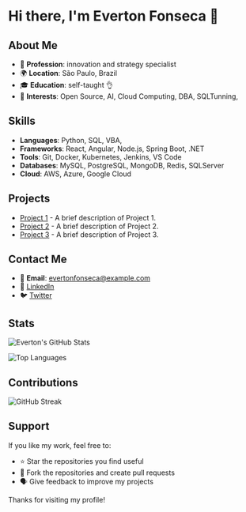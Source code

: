 # Hi there, I'm Everton Fonseca 👋

## About Me

- 💼 **Profession**: innovation and strategy specialist
- 🌍 **Location**: São Paulo, Brazil
- 🎓 **Education**: self-taught 👌
- 🚀 **Interests**: Open Source, AI, Cloud Computing, DBA, SQLTunning, 

## Skills

- **Languages**: Python, SQL, VBA,
- **Frameworks**: React, Angular, Node.js, Spring Boot, .NET
- **Tools**: Git, Docker, Kubernetes, Jenkins, VS Code
- **Databases**: MySQL, PostgreSQL, MongoDB, Redis, SQLServer
- **Cloud**: AWS, Azure, Google Cloud

## Projects

- [Project 1](https://github.com/EvertonFonsecaSIM/project1) - A brief description of Project 1.
- [Project 2](https://github.com/EvertonFonsecaSIM/project2) - A brief description of Project 2.
- [Project 3](https://github.com/EvertonFonsecaSIM/project3) - A brief description of Project 3.

## Contact Me

- 📧 **Email**: evertonfonseca@example.com
- 💼 [LinkedIn](https://www.linkedin.com/in/evertonfonseca)
- 🐦 [Twitter](https://twitter.com/evertonfonseca)

## Stats

![Everton's GitHub Stats](https://github-readme-stats.vercel.app/api?username=EvertonFonsecaSIM&show_icons=true&theme=radical)

![Top Languages](https://github-readme-stats.vercel.app/api/top-langs/?username=EvertonFonsecaSIM&layout=compact&theme=radical)

## Contributions

![GitHub Streak](https://github-readme-streak-stats.herokuapp.com/?user=EvertonFonsecaSIM&theme=radical)

## Support

If you like my work, feel free to:

- ⭐ Star the repositories you find useful
- 🍴 Fork the repositories and create pull requests
- 🗣️ Give feedback to improve my projects

Thanks for visiting my profile!

```
